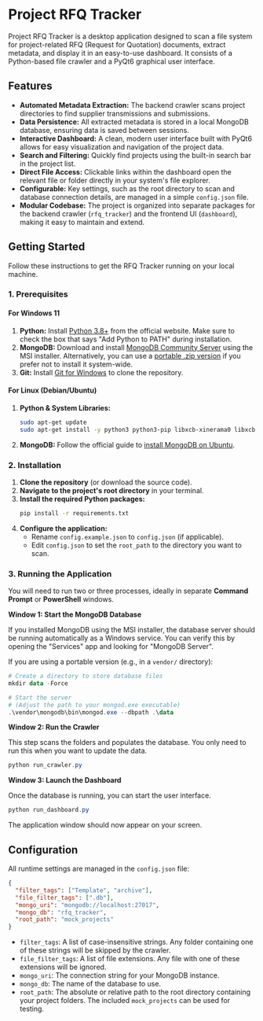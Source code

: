 # Project RFQ Tracker

Project RFQ Tracker is a desktop application designed to scan a file system for project-related RFQ (Request for Quotation) documents, extract metadata, and display it in an easy-to-use dashboard. It consists of a Python-based file crawler and a PyQt6 graphical user interface.

## Features

- **Automated Metadata Extraction:** The backend crawler scans project directories to find supplier transmissions and submissions.
- **Data Persistence:** All extracted metadata is stored in a local MongoDB database, ensuring data is saved between sessions.
- **Interactive Dashboard:** A clean, modern user interface built with PyQt6 allows for easy visualization and navigation of the project data.
- **Search and Filtering:** Quickly find projects using the built-in search bar in the project list.
- **Direct File Access:** Clickable links within the dashboard open the relevant file or folder directly in your system's file explorer.
- **Configurable:** Key settings, such as the root directory to scan and database connection details, are managed in a simple `config.json` file.
- **Modular Codebase:** The project is organized into separate packages for the backend crawler (`rfq_tracker`) and the frontend UI (`dashboard`), making it easy to maintain and extend.

## Getting Started

Follow these instructions to get the RFQ Tracker running on your local machine.

### 1. Prerequisites

#### For Windows 11

1.  **Python:** Install [Python 3.8+](https://www.python.org/downloads/windows/) from the official website. Make sure to check the box that says "Add Python to PATH" during installation.
2.  **MongoDB:** Download and install [MongoDB Community Server](https://www.mongodb.com/try/download/community) using the MSI installer. Alternatively, you can use a [portable .zip version](https://www.mongodb.com/try/download/community) if you prefer not to install it system-wide.
3.  **Git:** Install [Git for Windows](https://git-scm.com/download/win) to clone the repository.

#### For Linux (Debian/Ubuntu)

1.  **Python & System Libraries:**
    ```bash
    sudo apt-get update
    sudo apt-get install -y python3 python3-pip libxcb-xinerama0 libxcb-cursor0
    ```
2.  **MongoDB:** Follow the official guide to [install MongoDB on Ubuntu](httpshttps://www.mongodb.com/docs/manual/tutorial/install-mongodb-on-ubuntu/).

### 2. Installation

1.  **Clone the repository** (or download the source code).
2.  **Navigate to the project's root directory** in your terminal.
3.  **Install the required Python packages:**
    ```bash
    pip install -r requirements.txt
    ```
4.  **Configure the application:**
    - Rename `config.example.json` to `config.json` (if applicable).
    - Edit `config.json` to set the `root_path` to the directory you want to scan.

### 3. Running the Application

You will need to run two or three processes, ideally in separate **Command Prompt** or **PowerShell** windows.

**Window 1: Start the MongoDB Database**

If you installed MongoDB using the MSI installer, the database server should be running automatically as a Windows service. You can verify this by opening the "Services" app and looking for "MongoDB Server".

If you are using a portable version (e.g., in a `vendor/` directory):
```powershell
# Create a directory to store database files
mkdir data -Force

# Start the server
# (Adjust the path to your mongod.exe executable)
.\vendor\mongodb\bin\mongod.exe --dbpath .\data
```

**Window 2: Run the Crawler**

This step scans the folders and populates the database. You only need to run this when you want to update the data.
```powershell
python run_crawler.py
```

**Window 3: Launch the Dashboard**

Once the database is running, you can start the user interface.
```powershell
python run_dashboard.py
```

The application window should now appear on your screen.

## Configuration

All runtime settings are managed in the `config.json` file:

```json
{
  "filter_tags": ["Template", "archive"],
  "file_filter_tags": [".db"],
  "mongo_uri": "mongodb://localhost:27017",
  "mongo_db": "rfq_tracker",
  "root_path": "mock_projects"
}
```

- `filter_tags`: A list of case-insensitive strings. Any folder containing one of these strings will be skipped by the crawler.
- `file_filter_tags`: A list of file extensions. Any file with one of these extensions will be ignored.
- `mongo_uri`: The connection string for your MongoDB instance.
- `mongo_db`: The name of the database to use.
- `root_path`: The absolute or relative path to the root directory containing your project folders. The included `mock_projects` can be used for testing.